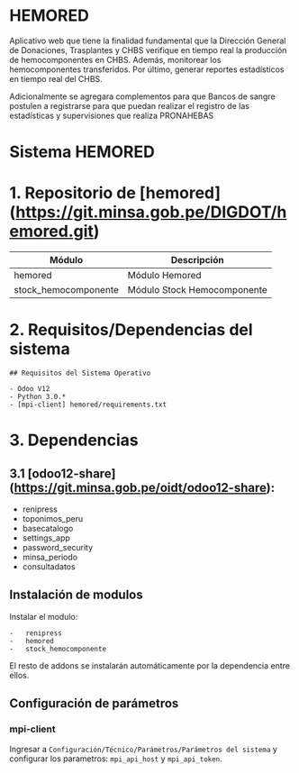 # HEMORED

Aplicativo web que tiene la finalidad fundamental que la Dirección General de Donaciones, Trasplantes y CHBS verifique 
en tiempo real la producción de hemocomponentes en CHBS.
Además, monitorear los hemocomponentes transferidos.
Por último, generar reportes estadísticos en tiempo real del CHBS.


Adicionalmente se agregara complementos para que Bancos de sangre postulen a registrarse para que puedan realizar el 
registro de las estadísticas y supervisiones que realiza PRONAHEBAS


Sistema HEMORED
==================================================

# 1. Repositorio de [hemored] (https://git.minsa.gob.pe/DIGDOT/hemored.git)

|Módulo | Descripción|
|----|----|
hemored | Módulo Hemored
stock_hemocomponente | Módulo Stock Hemocomponente

# 2. Requisitos/Dependencias del sistema

    ## Requisitos del Sistema Operativo

    - Odoo V12
    - Python 3.0.*
    - [mpi-client] hemored/requirements.txt

# 3. Dependencias


## 3.1 [odoo12-share] (https://git.minsa.gob.pe/oidt/odoo12-share):

- renipress
- toponimos_peru
- basecatalogo
- settings_app
- password_security
- minsa_periodo
- consultadatos


## Instalación de modulos
Instalar el modulo:

    -   renipress
    -   hemored
    -   stock_hemocomponente

El resto de addons se instalarán automáticamente por la dependencia entre ellos.

## Configuración de parámetros

### mpi-client
Ingresar a `Configuración/Técnico/Parámetros/Parámetros del sistema` y configurar los parametros: `mpi_api_host` y `mpi_api_token`.


